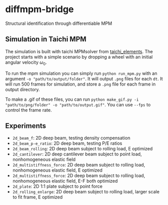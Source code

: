 # diffmpm-bridge
Structural identification through differentiable MPM

## Simulation in Taichi MPM
The simulation is built with taichi MPMsolver from [taichi_elements](https://github.com/taichi-dev/taichi_elements).
The project starts with a simple scenario by dropping a wheel with an initial angular velocity $\omega_0$.

To run the mpm simulation you can simply run `python run_mpm.py` with an argument `-o "path/to/output/folder"`. It will output `.png` files for each `dt`. It will run 500 frames for simulation, and store a `.png` file for each frame in output directory. 

To make a .gif of these files, you can run `python make_gif.py -i "path/to/png/folder" -o "path/to/output.gif"`. You can use `--fps` to control the frame rate.


## Experiments

- `2d_beam_f`: 2D deep beam, testing density compensation
- `2d_beam_p-e_ratio`: 2D deep beam, testing P/E ratios
- `2d_beam_rolling`: 2D deep beam subject to rolling load, E optimized
- `2d_cantilever`: 2D deep cantilever beam subject to point load, nonhomogeneous elastic field
- `2d_multistiffness_force`: 2D deep beam subject to rolling load, nonhomogeneous elastic field, E optimized
- `2d_multistiffness_force`: 2D deep beam subject to rolling load, nonhomogeneous elastic field, E-F both optimized
- `2d_plate`: 2D 1:1 plate subject to point force
- `2d_rolling_enlarge`: 2D deep beam subject to rolling load, larger scale to fit frame, E optimized
